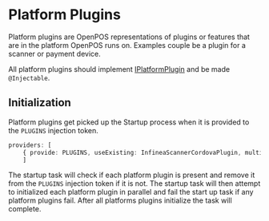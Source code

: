 # Platform Plugins

Platform plugins are OpenPOS representations of plugins or features that are in the platform OpenPOS runs on. Examples couple be a plugin for a scanner or payment device.

All platform plugins should implement [IPlatformPlugin](platform-plugin.interface.ts) and be made `@Injectable`.

## Initialization

Platform plugins get picked up the Startup process when it is provided to the `PLUGINS` injection token.

```typescript
providers: [
    { provide: PLUGINS, useExisting: InfineaScannerCordovaPlugin, multi: true },
    ]
```

The startup task will check if each platform plugin is present and remove it from the `PLUGINS` injection token if it is not. The startup task will then attempt to initialized each platform plugin in parallel and fail the start up task if any platform plugins fail. After all platforms plugins initialize the task will complete.
